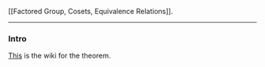 [[Factored Group, Cosets, Equivalence Relations]].

---
### **Intro**

[This](https://en.wikipedia.org/wiki/Lagrange%27s_theorem_(group_theory)) is the wiki for the theorem. 

